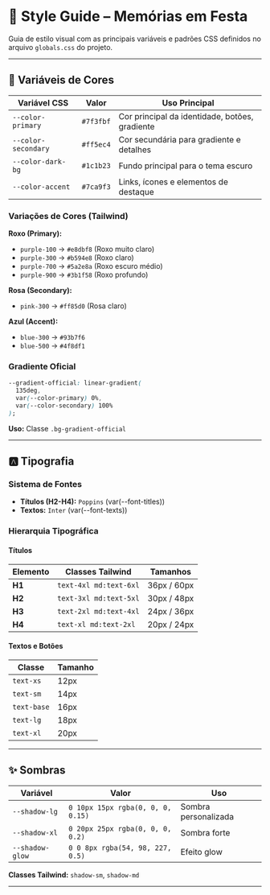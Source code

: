 # 🎨 Style Guide – Memórias em Festa

Guia de estilo visual com as principais variáveis e padrões CSS definidos no arquivo `globals.css` do projeto.

---

## 🎨 Variáveis de Cores

| Variável CSS        | Valor     | Uso Principal                                  |
| ------------------- | --------- | ---------------------------------------------- |
| `--color-primary`   | `#7f3fbf` | Cor principal da identidade, botões, gradiente |
| `--color-secondary` | `#ff5ec4` | Cor secundária para gradiente e detalhes       |
| `--color-dark-bg`   | `#1c1b23` | Fundo principal para o tema escuro             |
| `--color-accent`    | `#7ca9f3` | Links, ícones e elementos de destaque          |

### Variações de Cores (Tailwind)

**Roxo (Primary):**

- `purple-100` → `#e8dbf8` (Roxo muito claro)
- `purple-300` → `#b594e8` (Roxo claro)
- `purple-700` → `#5a2e8a` (Roxo escuro médio)
- `purple-900` → `#3b1f58` (Roxo profundo)

**Rosa (Secondary):**

- `pink-300` → `#ff85d0` (Rosa claro)

**Azul (Accent):**

- `blue-300` → `#93b7f6`
- `blue-500` → `#4f8df1`

### Gradiente Oficial

```css
--gradient-official: linear-gradient(
  135deg,
  var(--color-primary) 0%,
  var(--color-secondary) 100%
);
```

**Uso:** Classe `.bg-gradient-official`

---

## 🅰️ Tipografia

### Sistema de Fontes

- **Títulos (H2-H4):** `Poppins` (var(--font-titles))
- **Textos:** `Inter` (var(--font-texts))

### Hierarquia Tipográfica

#### Títulos

| Elemento | Classes Tailwind       | Tamanhos    |
| -------- | ---------------------- | ----------- |
| **H1**   | `text-4xl md:text-6xl` | 36px / 60px |
| **H2**   | `text-3xl md:text-5xl` | 30px / 48px |
| **H3**   | `text-2xl md:text-4xl` | 24px / 36px |
| **H4**   | `text-xl md:text-2xl`  | 20px / 24px |

#### Textos e Botões

| Classe      | Tamanho |
| ----------- | ------- |
| `text-xs`   | 12px    |
| `text-sm`   | 14px    |
| `text-base` | 16px    |
| `text-lg`   | 18px    |
| `text-xl`   | 20px    |

---

## ✨ Sombras

| Variável        | Valor                             | Uso                  |
| --------------- | --------------------------------- | -------------------- |
| `--shadow-lg`   | `0 10px 15px rgba(0, 0, 0, 0.15)` | Sombra personalizada |
| `--shadow-xl`   | `0 20px 25px rgba(0, 0, 0, 0.2)`  | Sombra forte         |
| `--shadow-glow` | `0 0 8px rgba(54, 98, 227, 0.5)`  | Efeito glow          |

**Classes Tailwind:** `shadow-sm`, `shadow-md`

---
